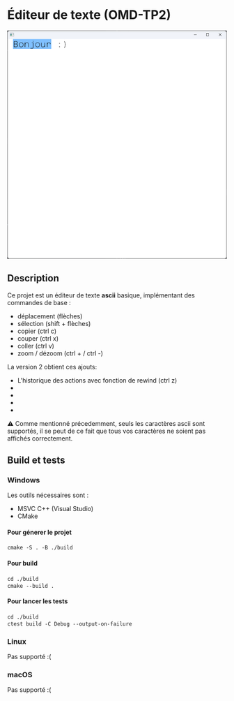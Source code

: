 # Éditeur de texte (OMD-TP2)
![img.png](img.png)
## Description

Ce projet est un éditeur de texte **ascii** basique, implémentant des commandes de base :
- déplacement (flèches)
- sélection (shift + flèches)
- copier (ctrl c)
- couper (ctrl x)
- coller (ctrl v)
- zoom / dézoom (ctrl + / ctrl -)

La version 2 obtient ces ajouts:
- L'historique des actions avec fonction de rewind (ctrl z)
- 
-
-
-

⚠️ Comme mentionné précedemment, seuls les caractères ascii sont supportés, il se peut de ce fait que tous vos caractères ne soient pas affichés correctement.

## Build et tests

### Windows

Les outils nécessaires sont : 
- MSVC C++ (Visual Studio)
- CMake

#### Pour génerer le projet
```
cmake -S . -B ./build
```

#### Pour build
```
cd ./build
cmake --build .
```

#### Pour lancer les tests
```
cd ./build
ctest build -C Debug --output-on-failure
```

### Linux

Pas supporté :(

### macOS

Pas supporté :(